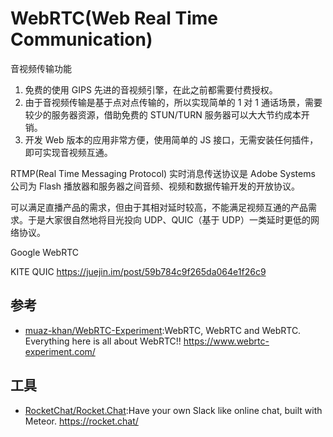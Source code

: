 # WebRTC(Web Real Time Communication)

音视频传输功能

  1. 免费的使用 GIPS 先进的音视频引擎，在此之前都需要付费授权。
  2. 由于音视频传输是基于点对点传输的，所以实现简单的 1 对 1 通话场景，需要较少的服务器资源，借助免费的 STUN/TURN 服务器可以大大节约成本开销。
  3. 开发 Web 版本的应用非常方便，使用简单的 JS 接口，无需安装任何插件，即可实现音视频互通。

RTMP(Real Time Messaging Protocol) 实时消息传送协议是 Adobe Systems 公司为 Flash 播放器和服务器之间音频、视频和数据传输开发的开放协议。

可以满足直播产品的需求，但由于其相对延时较高，不能满足视频互通的产品需求。于是大家很自然地将目光投向 UDP、QUIC（基于 UDP）一类延时更低的网络协议。


Google WebRTC

 KITE
 QUIC
<https://juejin.im/post/59b784c9f265da064e1f26c9>

## 参考

* [muaz-khan/WebRTC-Experiment](https://github.com/muaz-khan/WebRTC-Experiment):WebRTC, WebRTC and WebRTC. Everything here is all about WebRTC!! https://www.webrtc-experiment.com/


## 工具

* [RocketChat/Rocket.Chat](https://github.com/RocketChat/Rocket.Chat):Have your own Slack like online chat, built with Meteor. https://rocket.chat/
